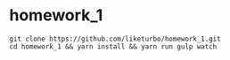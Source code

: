 # homework_1
```
git clone https://github.com/liketurbo/homework_1.git
cd homework_1 && yarn install && yarn run gulp watch
```
